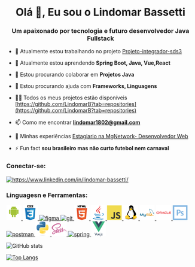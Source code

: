 <h1 align="center">Olá 👋, Eu sou o Lindomar Bassetti</h1>
<h3 align="center">Um apaixonado por tecnologia e futuro desenvolvedor Java Fullstack</h3>

- 🔭 Atualmente estou trabalhando no projeto [Projeto-integrador-sds3](https://github.com/LindomarB/Projeto-integrador-sds3)

- 🌱 Atualmente estou aprendendo **Spring Boot, Java, Vue,React**

- 👯 Estou procurando colaborar em **Projetos Java**

- 🤝 Estou procurando ajuda com **Frameworks, Linguagens**

- 👨‍💻 Todos os meus projetos estão disponíveis [https://github.com/LindomarB?tab=repositories](https://github.com/LindomarB?tab=repositories)

- 📫 Como me encontrar **lindomar1802@gmail.com**

- 📄 Minhas experiências [Estagiario na MgNetwork- Desenvolvedor Web]()

- ⚡ Fun fact **sou brasileiro mas não curto futebol nem carnaval**

<h3 align="left">Conectar-se:</h3>
<p align="left">
<a href="https://www.linkedin.com/in/lindomar-bassetti/" target="blank"> <img align="center" src="https://github.com/rahuldkjain/github-profile-readme-generator/blob/master/src/images/icons/Social/linked-in-alt.svg" alt="https://www.linkedin.com/in/lindomar-bassetti/" height="30" width="40" /></a>
</p>

<h3 align="left">Linguagesn e Ferramentas:</h3>
<p align="left"> <a href="https://developer.android.com" target="_blank"> <img src="https://raw.githubusercontent.com/devicons/devicon/master/icons/android/android-original-wordmark.svg" alt="android" width="40" height="40"/> </a> <a href="https://www.w3schools.com/css/" target="_blank"> <img src="https://raw.githubusercontent.com/devicons/devicon/master/icons/css3/css3-original-wordmark.svg" alt="css3" width="40" height="40"/> </a> <a href="https://www.figma.com/" target="_blank"> <img src="https://www.vectorlogo.zone/logos/figma/figma-icon.svg" alt="figma" width="40" height="40"/> </a> <a href="https://git-scm.com/" target="_blank"> <img src="https://www.vectorlogo.zone/logos/git-scm/git-scm-icon.svg" alt="git" width="40" height="40"/> </a> <a href="https://www.w3.org/html/" target="_blank"> <img src="https://raw.githubusercontent.com/devicons/devicon/master/icons/html5/html5-original-wordmark.svg" alt="html5" width="40" height="40"/> </a> <a href="https://www.java.com" target="_blank"> <img src="https://raw.githubusercontent.com/devicons/devicon/master/icons/java/java-original.svg" alt="java" width="40" height="40"/> </a> <a href="https://developer.mozilla.org/en-US/docs/Web/JavaScript" target="_blank"> <img src="https://raw.githubusercontent.com/devicons/devicon/master/icons/javascript/javascript-original.svg" alt="javascript" width="40" height="40"/> </a> <a href="https://www.linux.org/" target="_blank"> <img src="https://raw.githubusercontent.com/devicons/devicon/master/icons/linux/linux-original.svg" alt="linux" width="40" height="40"/> </a> <a href="https://www.mysql.com/" target="_blank"> <img src="https://raw.githubusercontent.com/devicons/devicon/master/icons/mysql/mysql-original-wordmark.svg" alt="mysql" width="40" height="40"/> </a> <a href="https://www.oracle.com/" target="_blank"> <img src="https://raw.githubusercontent.com/devicons/devicon/master/icons/oracle/oracle-original.svg" alt="oracle" width="40" height="40"/> </a> <a href="https://www.photoshop.com/en" target="_blank"> <img src="https://raw.githubusercontent.com/devicons/devicon/master/icons/photoshop/photoshop-line.svg" alt="photoshop" width="40" height="40"/> </a> <a href="https://postman.com" target="_blank"> <img src="https://www.vectorlogo.zone/logos/getpostman/getpostman-icon.svg" alt="postman" width="40" height="40"/> </a> <a href="https://www.python.org" target="_blank"> <img src="https://raw.githubusercontent.com/devicons/devicon/master/icons/python/python-original.svg" alt="python" width="40" height="40"/> </a> <a href="https://sass-lang.com" target="_blank"> <img src="https://raw.githubusercontent.com/devicons/devicon/master/icons/sass/sass-original.svg" alt="sass" width="40" height="40"/> </a> <a href="https://spring.io/" target="_blank"> <img src="https://www.vectorlogo.zone/logos/springio/springio-icon.svg" alt="spring" width="40" height="40"/> </a> <a href="https://vuejs.org/" target="_blank"> <img src="https://raw.githubusercontent.com/devicons/devicon/master/icons/vuejs/vuejs-original-wordmark.svg" alt="vuejs" width="40" height="40"/> </a> </p>

![GitHub stats](https://github-readme-stats.vercel.app/api?username=LindomarB&show_icons=true&theme=dracula&locate=pt)


[![Top Langs](https://github-readme-stats.vercel.app/api/top-langs/?username=LindomarB&theme=dracula&hide=python,tcl,C,CPP)](https://github.com/LindomarB/github-readme-stats)

<!--<p><img align="left" src="https://github-readme-stats.vercel.app/api/top-langs?username=lindomarb&show_icons=true&locale=en&layout=compact" alt="lindomarb" /></p>-->

<!--<p>&nbsp;<img align="center" src="https://github-readme-stats.vercel.app/api?username=lindomarb&show_icons=true&locale=en" alt="lindomarb" /></p>-->





